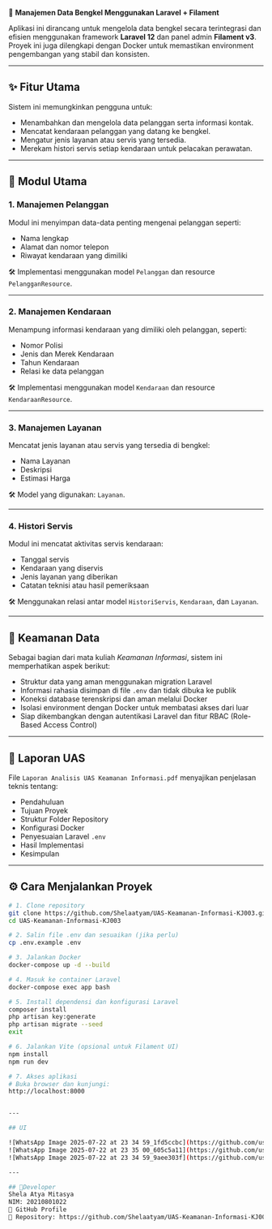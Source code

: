 🔧 **Manajemen Data Bengkel Menggunakan Laravel + Filament**

Aplikasi ini dirancang untuk mengelola data bengkel secara terintegrasi dan efisien menggunakan framework **Laravel 12** dan panel admin **Filament v3**. Proyek ini juga dilengkapi dengan Docker untuk memastikan environment pengembangan yang stabil dan konsisten.

---

## ✨ Fitur Utama

Sistem ini memungkinkan pengguna untuk:

- Menambahkan dan mengelola data pelanggan serta informasi kontak.
- Mencatat kendaraan pelanggan yang datang ke bengkel.
- Mengatur jenis layanan atau servis yang tersedia.
- Merekam histori servis setiap kendaraan untuk pelacakan perawatan.

---

## 📌 Modul Utama

### 1. Manajemen Pelanggan

Modul ini menyimpan data-data penting mengenai pelanggan seperti:

- Nama lengkap
- Alamat dan nomor telepon
- Riwayat kendaraan yang dimiliki

🛠 Implementasi menggunakan model `Pelanggan` dan resource `PelangganResource`.

---

### 2. Manajemen Kendaraan

Menampung informasi kendaraan yang dimiliki oleh pelanggan, seperti:

- Nomor Polisi
- Jenis dan Merek Kendaraan
- Tahun Kendaraan
- Relasi ke data pelanggan

🛠 Implementasi menggunakan model `Kendaraan` dan resource `KendaraanResource`.

---

### 3. Manajemen Layanan

Mencatat jenis layanan atau servis yang tersedia di bengkel:

- Nama Layanan
- Deskripsi
- Estimasi Harga

🛠 Model yang digunakan: `Layanan`.

---

### 4. Histori Servis

Modul ini mencatat aktivitas servis kendaraan:

- Tanggal servis
- Kendaraan yang diservis
- Jenis layanan yang diberikan
- Catatan teknisi atau hasil pemeriksaan

🛠 Menggunakan relasi antar model `HistoriServis`, `Kendaraan`, dan `Layanan`.

---

## 🔐 Keamanan Data

Sebagai bagian dari mata kuliah *Keamanan Informasi*, sistem ini memperhatikan aspek berikut:

- Struktur data yang aman menggunakan migration Laravel
- Informasi rahasia disimpan di file `.env` dan tidak dibuka ke publik
- Koneksi database terenskripsi dan aman melalui Docker
- Isolasi environment dengan Docker untuk membatasi akses dari luar
- Siap dikembangkan dengan autentikasi Laravel dan fitur RBAC (Role-Based Access Control)

---

## 📝 Laporan UAS

File `Laporan Analisis UAS Keamanan Informasi.pdf` menyajikan penjelasan teknis tentang:

- Pendahuluan
- Tujuan Proyek
- Struktur Folder Repository
- Konfigurasi Docker
- Penyesuaian Laravel `.env`
- Hasil Implementasi
- Kesimpulan

---

## ⚙️ Cara Menjalankan Proyek

```bash
# 1. Clone repository
git clone https://github.com/Shelaatyam/UAS-Keamanan-Informasi-KJ003.git
cd UAS-Keamanan-Informasi-KJ003

# 2. Salin file .env dan sesuaikan (jika perlu)
cp .env.example .env

# 3. Jalankan Docker
docker-compose up -d --build

# 4. Masuk ke container Laravel
docker-compose exec app bash

# 5. Install dependensi dan konfigurasi Laravel
composer install
php artisan key:generate
php artisan migrate --seed
exit

# 6. Jalankan Vite (opsional untuk Filament UI)
npm install
npm run dev

# 7. Akses aplikasi
# Buka browser dan kunjungi:
http://localhost:8000


---

## UI

![WhatsApp Image 2025-07-22 at 23 34 59_1fd5ccbc](https://github.com/user-attachments/assets/8e54d22c-2836-4578-b8ba-12e420ac4cb4)
![WhatsApp Image 2025-07-22 at 23 35 00_605c5a11](https://github.com/user-attachments/assets/e5510dc9-691a-4dd5-884d-f7c4aad47437)
![WhatsApp Image 2025-07-22 at 23 34 59_9aee303f](https://github.com/user-attachments/assets/c36c24b1-c89f-4c56-9842-25e736915a10)

---

## 👤Developer
Shela Atya Mitasya
NIM: 20210801022
🔗 GitHub Profile
📁 Repository: https://github.com/Shelaatyam/UAS-Keamanan-Informasi-KJ003

